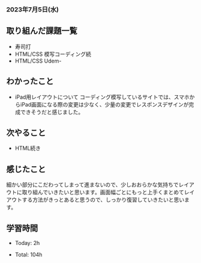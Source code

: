 ### 2023年7月5日(水)

## 取り組んだ課題一覧

- 寿司打
- HTML/CSS 模写コーディング続
- HTML/CSS Udem-

## わかったこと

- iPad用レイアウトについて
コーディング模写しているサイトでは、スマホからiPad画面になる際の変更は少なく、少量の変更でレスポンスデザインが完成できそうだと感じました。

## 次やること

- HTML続き

## 感じたこと

細かい部分にこだわってしまって進まないので、少しおおらかな気持ちでレイアウトに取り組んでいきたいと思います。画面幅ごとにもっと上手くまとめてレイアウトする方法がきっとあると思うので、しっかり復習していきたいと思います。

## 学習時間

- Today: 2h

- Total: 104h
